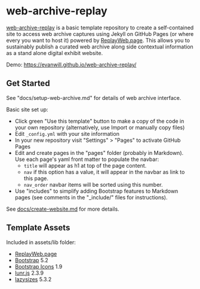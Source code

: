# web-archive-replay

[web-archive-replay](https://github.com/evanwill/web-archive-replay) is a basic template repository to create a self-contained site to access web archive captures using Jekyll on GitHub Pages (or where every you want to host it) powered by [ReplayWeb.page](https://replayweb.page/docs/embedding).
This allows you to sustainably publish a curated web archive along side contextual information as a stand alone digital exhibit website.

Demo: <https://evanwill.github.io/web-archive-replay/>

## Get Started 

See "docs/setup-web-archive.md" for details of web archive interface. 

Basic site set up:

- Click green "Use this template" button to make a copy of the code in your own repository (alternatively, use Import or manually copy files)
- Edit `_config.yml` with your site information
- In your new repository visit "Settings" > "Pages" to activate GitHub Pages
- Edit and create pages in the "pages" folder (probably in Markdown). Use each page's yaml front matter to populate the navbar:
    - `title` will appear as h1 at top of the page content.
    - `nav` if this option has a value, it will appear in the navbar as link to this page.
    - `nav_order` navbar items will be sorted using this number. 
- Use "includes" to simplify adding Bootstrap features to Markdown pages (see comments in the "_include/" files for instructions).

See [docs/create-website.md](https://github.com/thecdil/bootstrap5-template/blob/main/docs/create-website.md) for more details.

## Template Assets

Included in assets/lib folder:

- [ReplayWeb.page](https://github.com/webrecorder/replayweb.page/)
- [Bootstrap](https://getbootstrap.com/docs/5.1/getting-started/introduction/) 5.2
- [Bootstrap Icons](https://icons.getbootstrap.com/) 1.9
- [lunr.js](https://lunrjs.com/) 2.3.9
- [lazysizes](https://github.com/aFarkas/lazysizes) 5.3.2
